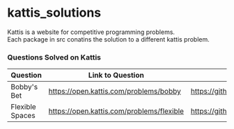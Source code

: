 # kattis_solutions
Kattis is a website for competitive programming problems. <br/>
Each package in src conatins the solution to a different kattis problem. 

### Questions Solved on Kattis

Question  | Link to Question | Answer
------------- | ------------- | -------------
Bobby's Bet  | https://open.kattis.com/problems/bobby | https://github.com/serahzaveri/kattis_solutions/blob/master/src/BobbysBet/BobbysBet.java
Flexible Spaces  | https://open.kattis.com/problems/flexible | https://github.com/serahzaveri/kattis_solutions/blob/master/src/FlexibleSpaces/FlexibleSpaces.java
